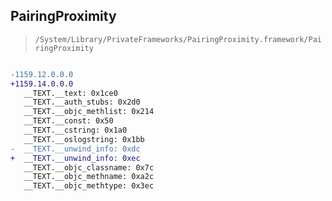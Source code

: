 ## PairingProximity

> `/System/Library/PrivateFrameworks/PairingProximity.framework/PairingProximity`

```diff

-1159.12.0.0.0
+1159.14.0.0.0
   __TEXT.__text: 0x1ce0
   __TEXT.__auth_stubs: 0x2d0
   __TEXT.__objc_methlist: 0x214
   __TEXT.__const: 0x50
   __TEXT.__cstring: 0x1a0
   __TEXT.__oslogstring: 0x1bb
-  __TEXT.__unwind_info: 0xdc
+  __TEXT.__unwind_info: 0xec
   __TEXT.__objc_classname: 0x7c
   __TEXT.__objc_methname: 0xa2c
   __TEXT.__objc_methtype: 0x3ec

```
